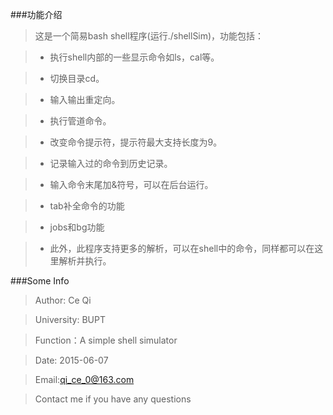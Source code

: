 ###功能介绍



>这是一个简易bash shell程序(运行./shellSim)，功能包括：

> * 执行shell内部的一些显示命令如ls，cal等。

> * 切换目录cd。

> * 输入输出重定向。

> * 执行管道命令。

> * 改变命令提示符，提示符最大支持长度为9。

> * 记录输入过的命令到历史记录。

> * 输入命令末尾加&符号，可以在后台运行。

> * tab补全命令的功能

> * jobs和bg功能

> * 此外，此程序支持更多的解析，可以在shell中的命令，同样都可以在这里解析并执行。

###Some Info

>Author: Ce Qi

>University: BUPT

>Function：A simple shell simulator

>Date: 2015-06-07

>Email:qi_ce_0@163.com

>Contact me if you have any questions
